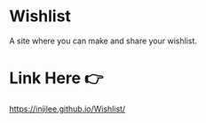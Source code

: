 # Wishlist
 A site where you can make and share your wishlist.

# Link Here 👉
https://injilee.github.io/Wishlist/
